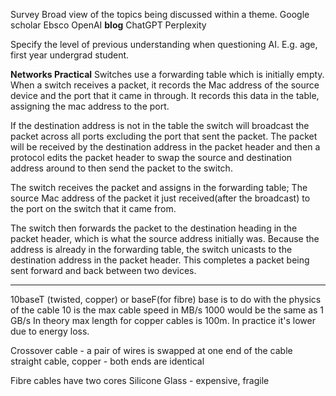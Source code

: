 Survey
  Broad view of the topics being discussed within a theme.
Google scholar
Ebsco 
OpenAI **blog**
ChatGPT
Perplexity

Specify the level of previous understanding when questioning AI. E.g. age, first year undergrad student.


**Networks Practical**
Switches use a forwarding table which is initially empty.
When a switch receives a packet, it records the Mac address of the source device and the port that it came in through. It records this data in the table, assigning the mac address to the port.

If the destination address is not in the table the switch will broadcast the packet across all ports excluding the port that sent the packet. The packet will be received by the destination address in the packet header and then a protocol edits the packet header to swap the source and destination address around to then send the packet to the switch.

The switch receives the packet and assigns in the forwarding table; The source Mac address of the packet it just received(after the broadcast) to the port on the switch that it came from.

The switch then forwards the packet to the destination heading in the packet header, which is what the source address initially was. Because the address is already in the forwarding table, the switch unicasts to the destination address in the packet header.
This completes a packet being sent forward and back between two devices.

---
10baseT
(twisted, copper) or baseF(for fibre)
base is to do with the physics of the cable
10 is the max cable speed in MB/s
1000 would be the same as 1 GB/s
In theory max length for copper cables is 100m. In practice it's lower due to energy loss.

Crossover cable - a pair of wires is swapped at one end of the cable
straight cable, copper - both ends are identical

Fibre cables have two cores
     Silicone
     Glass - expensive, fragile